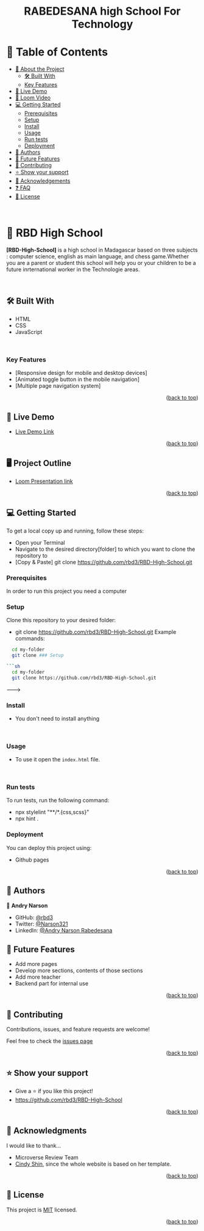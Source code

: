 <a id="readme-top"></a>
<div align="center">
  <h1><b>RABEDESANA high School For Technology</b></h1>
</div>

<!-- TABLE OF CONTENTS -->

# 📗 Table of Contents

- [📖 About the Project](#about-project)
  - [🛠 Built With](#built-with)
  - [Key Features](#key-features)
- [🚀 Live Demo](#live-demo)
- [🎥 Loom Video](#Loom-Video)
- [💻 Getting Started](#getting-started)
  - [Prerequisites](#prerequisites)
  - [Setup](#setup)
  - [Install](#install)
  - [Usage](#usage)
  - [Run tests](#run-tests)
  - [Deployment](#triangular_flag_on_post-deployment)
- [👥 Authors](#authors)
- [🔭 Future Features](#future-features)
- [🤝 Contributing](#contributing)
- [⭐️ Show your support](#support)
- [🙏 Acknowledgements](#acknowledgements)
- [❓ FAQ](#faq)
- [📝 License](#license)

<br>

# 📖 **RBD High School**
 <a id="about-project"></a>
 **[RBD-High-School]** is a high school in Madagascar based on three subjects : computer science, english as main language, and chess game.Whether you are a parent or student this school will help you or your children to be a future inrternational worker in the Technologie areas.

 <br>

## 🛠 **Built With** <a id="built-with"></a>
- HTML
- CSS
- JavaScript
<br>

### Key Features <a name="key-features"></a>

- [Responsive design for mobile and desktop devices]
- [Animated toggle button in the mobile navigation]
- [Multiple page navigation system]

<p align="right">(<a href="#readme-top">back to top</a>)</p>


## 🚀 Live Demo <a name="live-demo"></a>

- [Live Demo Link](https:rbd3.github.io-RBD-School)

<p align="right">(<a href="#readme-top">back to top</a>)</p>

## 🖥️ Project Outline <a name="Portfolio-Outline"></a>

- [Loom Presentation link]()

<p align="right">(<a href="#readme-top">back to top</a>)</p>

## 💻 Getting Started <a name="getting-started"></a>

To get a local copy up and running, follow these steps:
- Open your Terminal
- Navigate to the desired directory[folder] to which you want to clone the repository to
- [Copy & Paste] git clone https://github.com/rbd3/RBD-High-School.git

### Prerequisites

In order to run this project you need a computer

### Setup

Clone this repository to your desired folder:

- git clone https://github.com/rbd3/RBD-High-School.git
Example commands:

```sh
  cd my-folder
  git clone ### Setup

```sh
  cd my-folder
  git clone https://github.com/rbd3/RBD-High-School.git
```
--->

### **Install**
- You don't need to install anything
<br>

### **Usage**
- To use it open the `index.html` file.
<br>

### Run tests
To run tests, run the following command:

- npx stylelint "**/*.{css,scss}"
- npx hint .

### Deployment

You can deploy this project using:

- Github pages

<p align="right">(<a href="#readme-top">back to top</a>)</p>

## 👥 Authors <a name="authors"></a>


👤 **Andry Narson**

- GitHub: [@rbd3](https://github.com/rbd3)
- Twitter: [@Narson321](https://twitter.com/@Narson321)
- LinkedIn: [@Andry Narson Rabedesana](https://linkedin.com/in/andry-narson-rabedesana-15b8b4248)

## 🔭 Future Features <a name="future-features"></a>

- Add more pages
- Develop more sections, contents of those sections
- Add more teacher
- Backend part for internal use

<p align="right">(<a href="#readme-top">back to top</a>)</p>

## 🤝 Contributing <a name="contributing"></a>

Contributions, issues, and feature requests are welcome!

Feel free to check the [issues page](https://github.com/rbd3/RBD-High-School/issues)

<p align="right">(<a href="#readme-top">back to top</a>)</p>

## ⭐️ **Show your support** <a id="support"></a>
- Give a ⭐️ if you like this project!
- https://github.com/rbd3/RBD-High-School

<p align="right">(<a href="#readme-top">back to top</a>)</p>

## 🙏 **Acknowledgments** <a id="acknowledgements"></a>

I would like to thank...
- Microverse Review Team
- [Cindy Shin](https://www.behance.net/adagio07), since the whole website is based on her template.

<p align="right">(<a href="#readme-top">back to top</a>)</p>

## 📝 License <a name="license"></a>

This project is [MIT](./LICENSE) licensed.

<p align="right">(<a href="#readme-top">back to top</a>)</p>